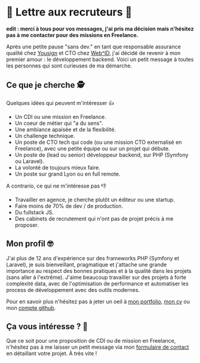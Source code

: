 # 💌 Lettre aux recruteurs 💌

**edit : merci à tous pour vos messages, j'ai pris ma décision mais n'hésitez pas à me contacter pour des missions en Freelance.**

Après une petite pause "sans dev." en tant que responsable assurance qualité chez [Yousign](https://yousign.com/fr-fr) et CTO chez [Web^ID](https://web-id.fr), j'ai décidé de revenir à mon premier amour : le développement backend. Voici un petit message à toutes les personnes qui sont curieuses de ma démarche.

## Ce que je cherche 🕵️

Quelques idées qui peuvent m'intéresser 👍

* Un CDI ou une mission en Freelance.
* Un coeur de métier qui "a du sens".
* Une ambiance apaisée et de la flexibilité.
* Un challenge technique.
* Un poste de CTO tech qui code (ou une mission CTO externalisé en Freelance), avec une petite équipe ou sur un projet qui débute.
* Un poste de (lead ou senior) développeur backend, sur PHP (Symfony ou Laravel).
* La volonté de toujours mieux faire.
* Un poste sur grand Lyon ou en full remote.

A contrario, ce qui ne m'intéresse pas 👎

* Travailler en agence, je cherche plutôt un éditeur ou une startup.
* Faire moins de 70% de dev / de production.
* Du fullstack JS.
* Des cabinets de recrutement qui n'ont pas de projet précis à me proposer.

## Mon profil 🤓

J'ai plus de 12 ans d'expérience sur des frameworks PHP (Symfony et Laravel), je suis bienveillant, pragmatique et j'attache une grande importance au respect des bonnes pratiques et à la qualité dans les projets (sans aller à l'extrême). J'aime beaucoup travailler sur des projets à forte complexité data, avec de l'optimisation de performance et automatiser les process de développement avec des outils modernes.

Pour en savoir plus n'hésitez pas à jeter un oeil à [mon portfolio](https://tentacode.dev), [mon cv](http://tentacode.github.io/curriculum/) ou mon [compte github](https://github.com/tentacode).

## Ça vous intéresse ? 💌

Que ce soit pour une proposition de CDI ou de mission en Freelance, n'hésitez pas à me laisser un petit message via mon [formulaire de contact](http://tentacode.dev/#contact) en détaillant votre projet. À très vite !